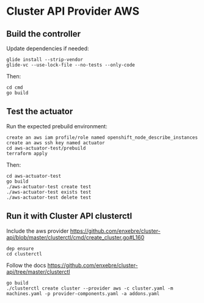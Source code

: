# Cluster API Provider AWS

## Build the controller
Update dependencies if needed:
```
glide install --strip-vendor
glide-vc --use-lock-file --no-tests --only-code
```
Then:

```
cd cmd
go build
```
## Test the actuator
Run the expected prebuild environment:
```
create an aws iam profile/role named openshift_node_describe_instances
create an aws ssh key named actuator
cd aws-actuator-test/prebuild
terraform apply
```
Then:
```
cd aws-actuator-test
go build
./aws-actuator-test create test
./aws-actuator-test exists test
./aws-actuator-test delete test
```
## Run it with Cluster API clusterctl
Include the aws provider https://github.com/enxebre/cluster-api/blob/master/clusterctl/cmd/create_cluster.go#L160
```
dep ensure
cd clusterctl
```
Follow the docs https://github.com/enxebre/cluster-api/tree/master/clusterctl
```
go build
./clusterctl create cluster --provider aws -c cluster.yaml -m machines.yaml -p provider-components.yaml -a addons.yaml
```
